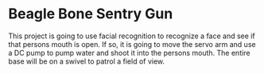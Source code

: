 # Beagle Bone Sentry Gun

This project is going to use facial recognition to recognize a face and see if that persons mouth is open. If so, it is going to move the servo arm and use a DC pump to pump water and shoot it into the persons mouth. The entire base will be on a swivel to patrol a field of view.
